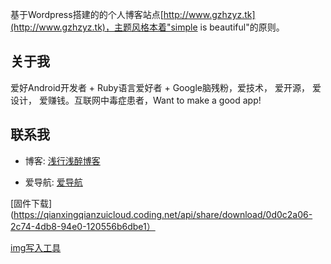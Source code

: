 
基于Wordpress搭建的的个人博客站点[http://www.gzhzyz.tk](http://www.gzhzyz.tk)，主题风格本着"simple is beautiful"的原则。

## 关于我

爱好Android开发者 + Ruby语言爱好者 + Google脑残粉，爱技术， 爱开源， 爱设计， 爱赚钱。互联网中毒症患者，Want to make a good app!

## 联系我

* 博客: [浅行浅醉博客](https://www.gzhzyz.tk)

* 爱导航: [爱导航](http://www.idaohang.ml)

[固件下载](https://qianxingqianzuicloud.coding.net/api/share/download/0d0c2a06-2c74-4db8-94e0-120556b6dbe1）

[img写入工具](https://qianxingqianzuicloud.coding.net/api/share/download/593e6d78-8e94-4733-9899-b5bc13f52daf)


